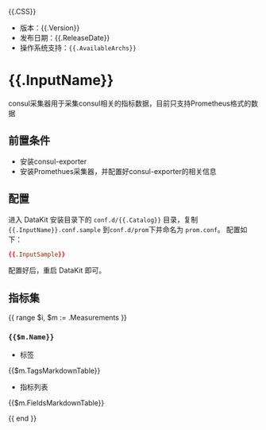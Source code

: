 {{.CSS}}

- 版本：{{.Version}}
- 发布日期：{{.ReleaseDate}}
- 操作系统支持：`{{.AvailableArchs}}`

# {{.InputName}}

consul采集器用于采集consul相关的指标数据，目前只支持Prometheus格式的数据

## 前置条件
- 安装consul-exporter
- 安装Promethues采集器，并配置好consul-exporter的相关信息

## 配置

进入 DataKit 安装目录下的 `conf.d/{{.Catalog}}` 目录，复制 `{{.InputName}}.conf.sample` 到`conf.d/prom`下并命名为 `prom.conf`。
配置如下：
```toml
{{.InputSample}}
```

配置好后，重启 DataKit 即可。


## 指标集

{{ range $i, $m := .Measurements }}

### `{{$m.Name}}`

- 标签

{{$m.TagsMarkdownTable}}

- 指标列表

{{$m.FieldsMarkdownTable}}

{{ end }}



